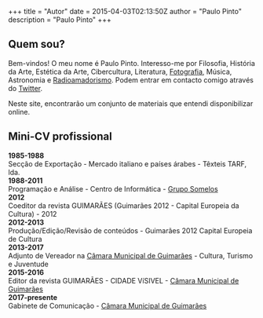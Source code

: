 +++
title = "Autor"
date = 2015-04-03T02:13:50Z
author = "Paulo Pinto"
description = "Paulo Pinto"
+++

## Quem sou?

Bem-vindos! O meu nome é Paulo Pinto. Interesso-me por Filosofia, História da Arte, Estética da Arte, Cibercultura, Literatura, [Fotografia](https://paulo-pinto.com/closetohome), Música, Astronomia e [Radioamadorismo](https://ct1ete.xyz). Podem entrar em contacto comigo através do [Twitter](https://twitter.com/w3bk3rn3l).

Neste site, encontrarão um conjunto de materiais que entendi disponibilizar online.



## Mini-CV profissional

**1985-1988**<br> Secção de Exportação - Mercado italiano e países árabes - Têxteis TARF, lda.
<br>
**1988-2011**<br> Programação e Análise - Centro de Informática - [Grupo Somelos](https://www.somelos.pt)
<br>
**2012**<br>Coeditor da revista GUIMARÃES (Guimarães 2012 - Capital Europeia da Cultura) - 2012
<br>
**2012-2013**<br> Produção/Edição/Revisão de conteúdos - Guimarães 2012 Capital Europeia de Cultura
<br>
**2013-2017**<br> Adjunto de Vereador na [Câmara Municipal de Guimarães](https://cm-guimaraes.pt) - Cultura, Turismo e Juventude
<br>
**2015-2016**<br> Editor da revista GUIMARÃES - CIDADE VíSIVEL - [Câmara Municipal de Guimarães](https://cm-guimaraes.pt)
<br>
**2017-presente**<br> Gabinete de Comunicação - [Câmara Municipal de Guimarães](https://cm-guimaraes.pt)



